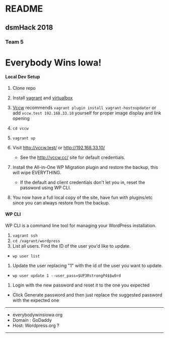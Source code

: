 # README

## dsmHack 2018

### Team 5

# Everybody Wins Iowa!

#### Local Dev Setup
1. Clone repo
1. Install [vagrant](www.vagrantup.com) and [virtualbox](www.virtualbox.org)
  1. [Vccw](http://vccw.cc/) recommends `vagrant plugin install vagrant-hostsupdater` or add `vccw.test 192.168.33.10` yourself for proper image display and link opening
  1. `cd vccw `
  1. `vagrant up`

1. Visit http://vccw.test/ or http://192.168.33.10/
    * See the http://vccw.cc/ site for default credentials.

1. Install the All-in-One WP Migration plugin and restore the backup, this will wipe EVERYTHING.
    * If the default and client credentials don't let you in, reset the password using WP CLI.

1. You now have a full local copy of the site, have fun with plugins/etc since you can always restore from the backup.

#### WP CLI
WP CLI is a command line tool for managing your WordPress installation.

1. `vagrant ssh`
1. `cd /vagrant/wordpress`
1. List all users. Find the ID of the user you'd like to update.
  * `wp user list`
1. Update the user replacing "1" with the id of the user you want to update.
  * `wp user update 1 --user_pass=$UP3RstrongP4$$w0rd`
1. Login with the new password and reset it to the one you expected
  * Click Generate password and then just replace the suggested password with the expected one

---

* everybodywinsiowa.org
* Domain : GoDaddy
* Host: Wordpress.org ?

---
